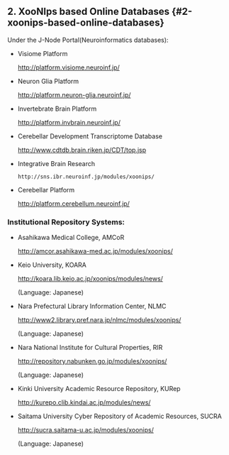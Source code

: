 ## 2. XooNIps based Online Databases {#2-xoonips-based-online-databases}

Under the J-Node Portal(Neuroinformatics databases):

*   Visiome Platform

    http://platform.visiome.neuroinf.jp/

*   Neuron Glia Platform

    http://platform.neuron-glia.neuroinf.jp/

*   Invertebrate Brain Platform

    http://platform.invbrain.neuroinf.jp/

*   Cerebellar Development Transcriptome Database

    http://www.cdtdb.brain.riken.jp/CDT/top.jsp

*   Integrative Brain Research

    `http://sns.ibr.neuroinf.jp/modules/xoonips/`

*   Cerebellar Platform

    http://platform.cerebellum.neuroinf.jp/

### Institutional Repository Systems:

*   Asahikawa Medical College, AMCoR

    http://amcor.asahikawa-med.ac.jp/modules/xoonips/

*   Keio University, KOARA

    http://koara.lib.keio.ac.jp/xoonips/modules/news/

    (Language: Japanese)

*   Nara Prefectural Library Information Center, NLMC

    http://www2.library.pref.nara.jp/nlmc/modules/xoonips/

    (Language: Japanese)

*   Nara National Institute for Cultural Properties, RIR

    http://repository.nabunken.go.jp/modules/xoonips/

    (Language: Japanese)

*   Kinki University Academic Resource Repository, KURep

    http://kurepo.clib.kindai.ac.jp/modules/news/

*   Saitama University Cyber Repository of Academic Resources, SUCRA

    http://sucra.saitama-u.ac.jp/modules/xoonips/

    (Language: Japanese)

